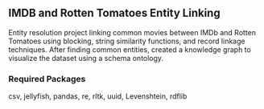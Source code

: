 ## IMDB and Rotten Tomatoes Entity Linking
Entity resolution project linking common movies between IMDb and Rotten Tomatoes using blocking, string similarity functions, and record linkage techniques. After finding common entities, created a knowledge graph to visualize the dataset using a schema ontology.

### Required Packages
csv, jellyfish, pandas, re, rltk, uuid, Levenshtein, rdflib
